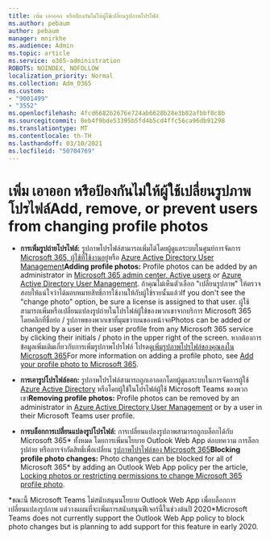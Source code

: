 ```yaml
---
title: เพิ่ม เอาออก หรือป้องกันไม่ให้ผู้ใช้เปลี่ยนรูปภาพโปรไฟล์
ms.author: pebaum
author: pebaum
manager: mnirkhe
ms.audience: Admin
ms.topic: article
ms.service: o365-administration
ROBOTS: NOINDEX, NOFOLLOW
localization_priority: Normal
ms.collection: Adm_O365
ms.custom:
- "9001499"
- "3552"
ms.openlocfilehash: 4fcd6682b2676e724ab6628b28e3b82afbbf0c8b
ms.sourcegitcommit: 0eb4f9bde53395b5fd4b5cd4ffc56ca96db91298
ms.translationtype: MT
ms.contentlocale: th-TH
ms.lasthandoff: 03/10/2021
ms.locfileid: "50704769"
---
```

# <a name="add-remove-or-prevent-users-from-changing-profile-photos"></a><span data-ttu-id="d4484-102">เพิ่ม เอาออก หรือป้องกันไม่ให้ผู้ใช้เปลี่ยนรูปภาพโปรไฟล์</span><span class="sxs-lookup"><span data-stu-id="d4484-102">Add, remove, or prevent users from changing profile photos</span></span>

- <span data-ttu-id="d4484-103">**การเพิ่มรูปถ่ายโปรไฟล์:** รูปภาพโปรไฟล์สามารถเพิ่มได้โดยผู้ดูแลระบบในศูนย์การจัดการ [Microsoft 365, ผู้ใช้ที่ใช้งานอยู่](https://admin.microsoft.com/Adminportal/Home?source=applauncher#/users)หรือ [Azure Active Directory User Management](https://portal.azure.com/#blade/Microsoft_AAD_IAM/UsersManagementMenuBlade/AllUsers)</span><span class="sxs-lookup"><span data-stu-id="d4484-103">**Adding profile photos:** Profile photos can be added by an administrator in [Microsoft 365 admin center, Active users](https://admin.microsoft.com/Adminportal/Home?source=applauncher#/users) or  [Azure Active Directory User Management](https://portal.azure.com/#blade/Microsoft_AAD_IAM/UsersManagementMenuBlade/AllUsers).</span></span>  <span data-ttu-id="d4484-104">ถ้าคุณไม่เห็นตัวเลือก "เปลี่ยนรูปภาพ" ให้ตรวจสอบให้แน่ใจว่าได้มอบหมายสิทธิ์การใช้งานให้กับผู้ใช้รายนั้นแล้ว</span><span class="sxs-lookup"><span data-stu-id="d4484-104">If you don't see the "change photo" option, be sure a license is assigned to that user.</span></span> <span data-ttu-id="d4484-105">ผู้ใช้สามารถเพิ่มหรือเปลี่ยนแปลงรูปถ่ายในโปรไฟล์ผู้ใช้ของพวกเขาจากบริการ Microsoft 365 โดยคลิกที่ชื่อย่อ / รูปภาพของพวกเขาที่มุมขวาบนของหน้าจอ</span><span class="sxs-lookup"><span data-stu-id="d4484-105">Photos can be added or changed by a user in their user profile from any Microsoft 365 service by clicking their initials / photo in the upper right of the screen.</span></span> <span data-ttu-id="d4484-106">หากต้องการข้อมูลเพิ่มเติมเกี่ยวกับการเพิ่มรูปภาพโปรไฟล์ โปรดดู[เพิ่มรูปภาพโปรไฟล์ของคุณลงใน Microsoft 365](https://support.office.com/article/add-your-profile-photo-to-office-365-2eaf93fd-b3f1-43b9-9cdc-bdcd548435b7)</span><span class="sxs-lookup"><span data-stu-id="d4484-106">For more information on adding a profile photo, see [Add your profile photo to Microsoft 365](https://support.office.com/article/add-your-profile-photo-to-office-365-2eaf93fd-b3f1-43b9-9cdc-bdcd548435b7).</span></span>

- <span data-ttu-id="d4484-107">**การเอารูปโปรไฟล์ออก:** รูปภาพโปรไฟล์สามารถถูกเอาออกโดยผู้ดูแลระบบในการจัดการผู้ใช้ [Azure Active Directory](https://portal.azure.com/#blade/Microsoft_AAD_IAM/UsersManagementMenuBlade/AllUsers) หรือโดยผู้ใช้ในโปรไฟล์ผู้ใช้ Microsoft Teams ของพวกเขา</span><span class="sxs-lookup"><span data-stu-id="d4484-107">**Removing profile photos:** Profile photos can be removed by an administrator in [Azure Active Directory User Management](https://portal.azure.com/#blade/Microsoft_AAD_IAM/UsersManagementMenuBlade/AllUsers) or by a user in their Microsoft Teams user profile.</span></span>

- <span data-ttu-id="d4484-108">**การบล็อกการเปลี่ยนแปลงรูปโปรไฟล์:** การเปลี่ยนแปลงรูปภาพสามารถถูกบล็อกได้กับ Microsoft 365\* ทั้งหมด โดยการเพิ่มนโยบาย Outlook Web App ต่อบทความ การล็อกรูปถ่าย หรือการจํากัดสิทธิ์เพื่อเปลี่ยน [รูปภาพโปรไฟล์ของ Microsoft 365](https://answers.microsoft.com/msoffice/forum/msoffice_o365admin-mso_dep365-mso_o365b/locking-photos-or-restricting-permissions-to/1d19ae4f-de5d-4c3d-a0ad-4b8b8ac32e3d)</span><span class="sxs-lookup"><span data-stu-id="d4484-108">**Blocking profile photo changes:** Photo changes can be blocked for all of Microsoft 365\* by adding an Outlook Web App policy per the article, [Locking photos or restricting permissions to change Microsoft 365 profile photo](https://answers.microsoft.com/msoffice/forum/msoffice_o365admin-mso_dep365-mso_o365b/locking-photos-or-restricting-permissions-to/1d19ae4f-de5d-4c3d-a0ad-4b8b8ac32e3d).</span></span>

<span data-ttu-id="d4484-109">\*ขณะนี้ Microsoft Teams ไม่สนับสนุนนโยบาย Outlook Web App เพื่อบล็อกการเปลี่ยนแปลงรูปภาพ แต่วางแผนที่จะเพิ่มการสนับสนุนฟีเจอร์นี้ในช่วงต้นปี 2020</span><span class="sxs-lookup"><span data-stu-id="d4484-109">\*Microsoft Teams does not currently support the Outlook Web App policy to block photo changes but is planning to add support for this feature in early 2020.</span></span>
